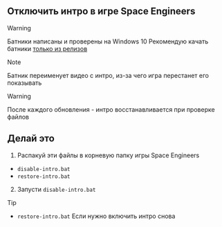 ## Отключить интро в игре Space Engineers

> [!WARNING]
> Батники написаны и проверены на Windows 10
> Рекомендую качать батники [только из релизов](https://github.com/N3M1X10/space-engineers-intro/release)

> [!NOTE]
> Батник переименует видео с интро, из-за чего игра перестанет его показывать

> [!WARNING]
> После каждого обновления - интро восстанавливается при проверке файлов

## Делай это

1. Распакуй эти файлы в корневую папку игры Space Engineers
- `disable-intro.bat`
- `restore-intro.bat`
2. Запусти `disable-intro.bat`

> [!TIP]
> - `restore-intro.bat` Если нужно включить интро снова
